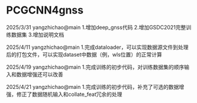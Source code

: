 # PCGCNN4gnss
2025/3/31
    yangzhichao@main
    1.增加deep_gnss代码
    2.增加GSDC2021完整训练数据集
    3.增加说明文档

2025/4/11
    yangzhichao@main
    1.完成dataloader，可以实现数据源文件到处理后的打包文件，可以实现dataset中数据（例，wls位置）的正常计算

2025/4/19
    yangzhichao@main
    1.完成训练的初步代码，对训练数据集的顺序输入和数据增强还可以改善

2025/4/21
    yangzhichao@main
    1.完成训练的初步代码，补充了可选的数据增强，修正了数据随机输入和collate_feat冗余的处理 